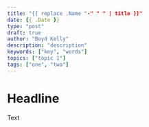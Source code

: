 ```yaml
---
title: "{{ replace .Name "-" " " | title }}"
date: {{ .Date }}
type: "post"
draft: true
author: "Boyd Kelly"
description: "description"
keywords: ["key", "words"]
topics: ["topic 1"]
tags: ["one", "two"]
---
```


# Headline

Text
